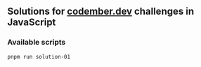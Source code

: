 ## **Solutions for [codember.dev](https://codember.dev) challenges in JavaScript**


### Available scripts
`pnpm run solution-01`
